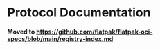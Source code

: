 # Protocol Documentation

**Moved to <https://github.com/flatpak/flatpak-oci-specs/blob/main/registry-index.md>**
